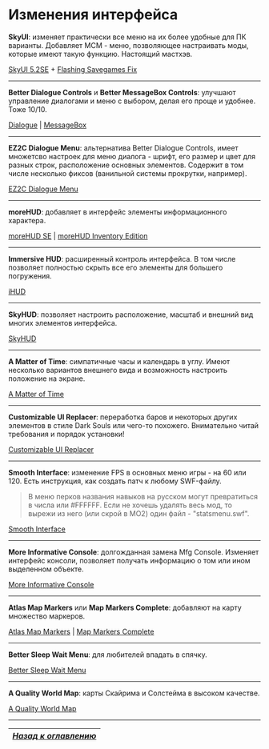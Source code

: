 # Изменения интерфейса

**SkyUI**: изменяет практически все меню на их более удобные для ПК варианты. Добавляет MCM - меню, позволяющее настраивать моды, которые имеют такую функцию. Настоящий мастхэв.

[SkyUI 5.2SE](https://www.nexusmods.com/skyrimspecialedition/mods/12604) + [Flashing Savegames Fix](https://www.nexusmods.com/skyrimspecialedition/mods/20406)

------

**Better Dialogue Controls** и **Better MessageBox Controls**: улучшают управление диалогами и меню с выбором, делая его проще и удобнее. Тоже 10/10.

[Dialogue](https://www.nexusmods.com/skyrimspecialedition/mods/1429) | [MessageBox](https://www.nexusmods.com/skyrimspecialedition/mods/1428)

------

**EZ2C Dialogue Menu**: альтернатива Better Dialogue Controls, имеет множетсво настроек для меню диалога - шрифт, его размер и цвет для разных строк, расположение основных элементов. Содержит в том числе несколько фиксов (ванильной системы прокрутки, например).

[EZ2C Dialogue Menu](https://www.nexusmods.com/skyrimspecialedition/mods/2246)

------

**moreHUD**: добавляет в интерфейс элементы информационного характера.

[moreHUD SE](https://www.nexusmods.com/skyrimspecialedition/mods/12688) | [moreHUD Inventory Edition](https://www.nexusmods.com/skyrimspecialedition/mods/18619)

------

**Immersive HUD**: расширенный контроль интерфейса. В том числе позволяет полностью скрыть все его элементы для большего погружения.

[iHUD](https://www.nexusmods.com/skyrimspecialedition/mods/12440)

------

**SkyHUD**: позволяет настроить расположение, масштаб и внешний вид многих элементов интерфейса.

[SkyHUD](https://www.nexusmods.com/skyrimspecialedition/mods/463)

------

**A Matter of Time**: симпатичные часы и календарь в углу. Имеют несколько вариантов внешнего вида и возможность настроить положение на экране.

[A Matter of Time](https://www.nexusmods.com/skyrimspecialedition/mods/12937)

------

**Customizable UI Replacer**: переработка баров и некоторых других элементов в стиле Dark Souls или чего-то похожего. Внимательно читай требования и порядок установки!

[Customizable UI Replacer](https://www.nexusmods.com/skyrimspecialedition/mods/18398)

------

**Smooth Interface**: изменение FPS в основных меню игры - на 60 или 120. Есть инструкция, как создать патч к любому SWF-файлу.

> В меню перков названия навыков на русском могут превратиться в числа или #FFFFFF. Если не хочешь удалять весь мод, то вырежи из него (или скрой в МО2) один файл - "statsmenu.swf".

[Smooth Interface](https://www.nexusmods.com/skyrimspecialedition/mods/1766)

------

**More Informative Console**: долгожданная замена Mfg Console. Изменяет интерфейс консоли, позволяет получать информацию о том или ином выделенном объекте.

[More Informative Console](https://www.nexusmods.com/skyrimspecialedition/mods/19250)

------

**Atlas Map Markers** или **Map Markers Complete**: добавляют на карту множество маркеров.

[Atlas Map Markers](https://www.nexusmods.com/skyrimspecialedition/mods/14493) | [Map Markers Complete](https://www.nexusmods.com/skyrimspecialedition/mods/4138)

------

**Better Sleep Wait Menu**: для любителей впадать в спячку.

[Better Sleep Wait Menu](https://www.nexusmods.com/skyrimspecialedition/mods/4212)

------

**A Quality World Map**: карты Скайрима и Солстейма в высоком качестве.

[A Quality World Map](https://www.nexusmods.com/skyrimspecialedition/mods/5804/)

------

|[*Назад к оглавлению*](../01_Оглавление.md)|
|:---:|
